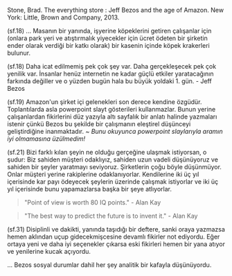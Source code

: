 Stone, Brad. The everything store : Jeff Bezos and the age of Amazon. New York: Little, Brown and Company, 2013.

(sf.18) ... Masanın bir yanında, işyerine köpeklerini getiren çalışanlar için (onlara park yeri ve atıştırmalık yiyecekler için ücret ödeten bir şirketin ender olarak verdiği bir katkı olarak) bir kasenin içinde köpek krakerleri bulunur.

(sf.18)
Daha icat edilmemiş pek çok şey var.
Daha gerçekleşecek pek çok yenilik var. 
İnsanlar henüz internetin ne kadar güçlü etkiler yaratacağının farkında değiller ve o yüzden bugün hala bu büyük yoldaki 1. gün. - Jeff Bezos

(sf.19) Amazon'un şirket içi gelenekleri son derece kendine özgüdür. Toplantılarda asla powerpoint slayt gösterileri kullanmazlar. Bunun yerine çalışanlardan fikirlerini düz yazıyla altı sayfalık bir anlatı halinde yazmaları istenir çünkü Bezos bu şekilde bir çalışmanın eleştirel düşünceyi geliştirdiğine inanmaktadır.
*~ Bunu okuyunca powerpoint slaylarıyla aramın iyi olmamasına üzülmedim!*

(sf.21) Bizi farklı kılan şeyin ne olduğu gerçeğine ulaşmak istiyorsan, o şudur: Biz sahiden müşteri odaklıyız, sahiden uzun vadeli düşünüyoruz ve sahiden bir şeyler yaratmayı seviyoruz. Şirketlerin çoğu böyle düşünmüyor. Onlar müşteri yerine rakiplerine odaklanıyorlar. Kendilerine iki üç yıl içerisinde kar payı ödeyecek şeylerin üzerinde çalışmak istiyorlar ve iki üç yıl içerisinde bunu yapamazlarsa başka bir şeye atlıyorlar.

> "Point of view is worth 80 IQ points." - Alan Kay

> "The best way to predict the future is to invent it." - Alan Kay

(sf.31) Disiplinli ve dakikti, yanında taşıdığı bir deftere, sanki oraya yazmazsa hemen aklından uçup gidecekmişcesine devamlı fikirler not ediyordu. Eğer ortaya yeni ve daha iyi seçenekler çıkarsa eski fikirleri hemen bir yana atıyor ve yenilerine kucak açıyordu.

... Bezos sosyal durumlar dahil her şey analitik bir kafayla düşünüyordu.